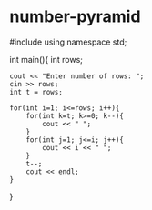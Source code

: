 # number-pyramid

#include <iostream>
using namespace std;


int main(){
    int rows;

    cout << "Enter number of rows: ";
    cin >> rows;
    int t = rows;

    for(int i=1; i<=rows; i++){
        for(int k=t; k>=0; k--){
            cout << " ";
        }
        for(int j=1; j<=i; j++){
            cout << i << " ";
        }
        t--;
        cout << endl;
    }

}
